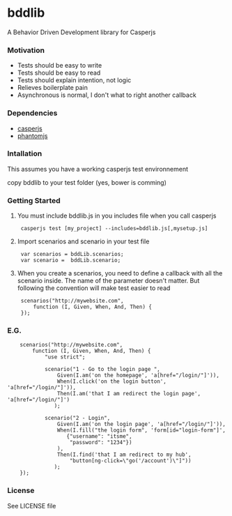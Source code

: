 # bddlib

A Behavior Driven Development library for Casperjs


### Motivation

- Tests should be easy to write
- Tests should be easy to read
- Tests should explain intention, not logic
- Relieves boilerplate pain
- Asynchronous is normal, I don't what to right another callback


### Dependencies

- [casperjs](http://docs.casperjs.org/en/latest/quickstart.html)
- [phantomjs](http://phantomjs.org/)


### Intallation

This assumes you have a working casperjs test environnement

copy bddlib to your test folder (yes, bower is comming)


### Getting Started

1. You must include bddlib.js in you includes file when you call casperjs

		casperjs test [my_project] --includes=bddlib.js[,mysetup.js]
	
2. Import scenarios and scenario in your test file

		var scenarios = bddLib.scenarios;
		var scenario =  bddLib.scenario;
		
3. When you create a scenarios, you need to define a callback with all the scenario inside. The name of the parameter doesn't matter. But following the convention will make test easier to read

		scenarios("http://mywebsite.com", 
			function (I, Given, When, And, Then) {
		});


### E.G.


		scenarios("http://mywebsite.com", 
			function (I, Given, When, And, Then) {
			    "use strict";
			    
			 	scenario("1 - Go to the login page ",
			   	 	Given(I.am('on the homepage', 'a[href="/login/"]')),
		    		When(I.click('on the login button', 'a[href="/login/"]')),
				    Then(I.am('that I am redirect the login page', 'a[href="/login/"]')
				   );
			   
			   	scenario("2 - Login",
				    Given(I.am('on the login page', 'a[href="/login/"]')),
				    When(I.fill("the login form", 'form[id="login-form"]',
    	    	       {"username": "itsme",
        	    	    "password": "1234"})
			    	),
				    Then(I.find('that I am redirect to my hub',
    		    	    "button[ng-click=\"go('/account')\"]"))
				   );
		});



### License

See LICENSE file

